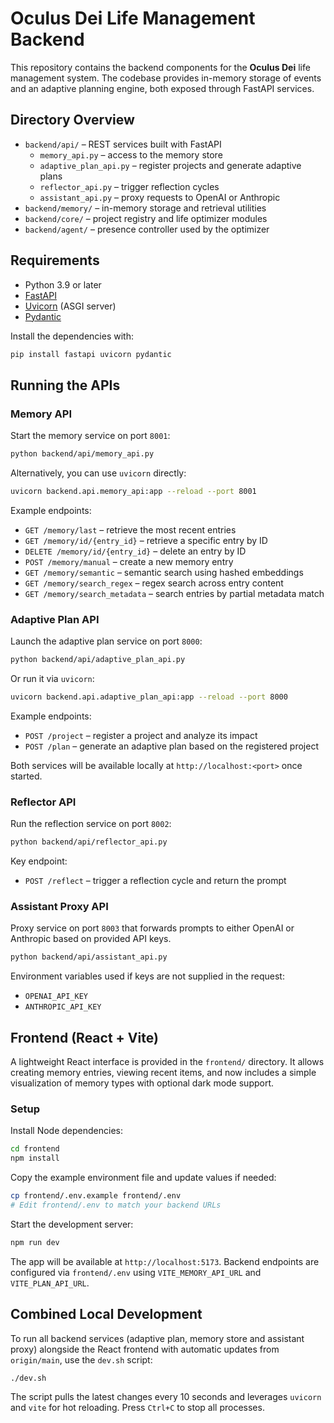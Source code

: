 # Oculus Dei Life Management Backend

This repository contains the backend components for the **Oculus Dei** life management system. The codebase provides in-memory storage of events and an adaptive planning engine, both exposed through FastAPI services.

## Directory Overview

- `backend/api/` – REST services built with FastAPI
  - `memory_api.py` – access to the memory store
  - `adaptive_plan_api.py` – register projects and generate adaptive plans
  - `reflector_api.py` – trigger reflection cycles
  - `assistant_api.py` – proxy requests to OpenAI or Anthropic
- `backend/memory/` – in-memory storage and retrieval utilities
- `backend/core/` – project registry and life optimizer modules
- `backend/agent/` – presence controller used by the optimizer

## Requirements

- Python 3.9 or later
- [FastAPI](https://fastapi.tiangolo.com/)
- [Uvicorn](https://www.uvicorn.org/) (ASGI server)
- [Pydantic](https://docs.pydantic.dev/)

Install the dependencies with:

```bash
pip install fastapi uvicorn pydantic
```

## Running the APIs

### Memory API

Start the memory service on port `8001`:

```bash
python backend/api/memory_api.py
```

Alternatively, you can use `uvicorn` directly:

```bash
uvicorn backend.api.memory_api:app --reload --port 8001
```

Example endpoints:

- `GET /memory/last` – retrieve the most recent entries
- `GET /memory/id/{entry_id}` – retrieve a specific entry by ID
- `DELETE /memory/id/{entry_id}` – delete an entry by ID
- `POST /memory/manual` – create a new memory entry
- `GET /memory/semantic` – semantic search using hashed embeddings
- `GET /memory/search_regex` – regex search across entry content
- `GET /memory/search_metadata` – search entries by partial metadata match

### Adaptive Plan API

Launch the adaptive plan service on port `8000`:

```bash
python backend/api/adaptive_plan_api.py
```

Or run it via `uvicorn`:

```bash
uvicorn backend.api.adaptive_plan_api:app --reload --port 8000
```

Example endpoints:

- `POST /project` – register a project and analyze its impact
- `POST /plan` – generate an adaptive plan based on the registered project

Both services will be available locally at `http://localhost:<port>` once started.

### Reflector API

Run the reflection service on port `8002`:

```bash
python backend/api/reflector_api.py
```

Key endpoint:

- `POST /reflect` – trigger a reflection cycle and return the prompt

### Assistant Proxy API

Proxy service on port `8003` that forwards prompts to either OpenAI or
Anthropic based on provided API keys.

```bash
python backend/api/assistant_api.py
```

Environment variables used if keys are not supplied in the request:

- `OPENAI_API_KEY`
- `ANTHROPIC_API_KEY`

## Frontend (React + Vite)

A lightweight React interface is provided in the `frontend/` directory. It allows creating memory entries, viewing recent items, and now includes a simple visualization of memory types with optional dark mode support.

### Setup

Install Node dependencies:

```bash
cd frontend
npm install
```

Copy the example environment file and update values if needed:

```bash
cp frontend/.env.example frontend/.env
# Edit frontend/.env to match your backend URLs
```

Start the development server:

```bash
npm run dev
```

The app will be available at `http://localhost:5173`.
Backend endpoints are configured via `frontend/.env` using
`VITE_MEMORY_API_URL` and `VITE_PLAN_API_URL`.

## Combined Local Development

To run all backend services (adaptive plan, memory store and assistant proxy)
alongside the React frontend with automatic updates from `origin/main`, use the
`dev.sh` script:

```bash
./dev.sh
```

The script pulls the latest changes every 10 seconds and leverages `uvicorn` and
`vite` for hot reloading. Press `Ctrl+C` to stop all processes.
